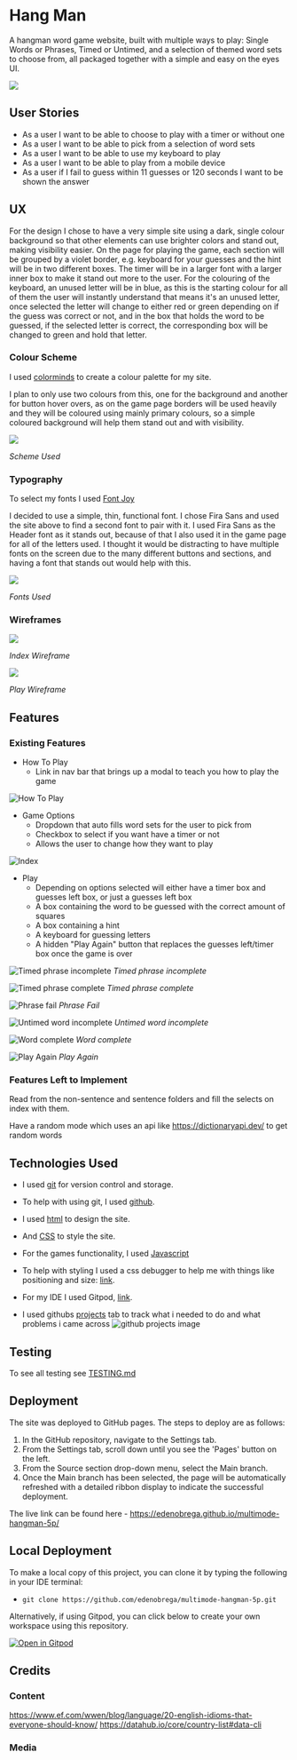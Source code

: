 # Hang Man
A hangman word game website, built with multiple ways to play: Single Words or Phrases, Timed or Untimed, and a selection of themed word sets to choose from, all packaged together with a simple and easy on the eyes UI.  

![](/documentation/amiresponsive.png)

## User Stories
- As a user I want to be able to choose to play with a timer or without one
- As a user I want to be able to pick from a selection of word sets
- As a user I want to be able to use my keyboard to play
- As a user I want to be able to play from a mobile device
- As a user if I fail to guess within 11 guesses or 120 seconds I want to be shown the answer

## UX
For the design I chose to have a very simple site using a dark, single colour background so that other elements can use brighter colors and stand out, making visibility easier. On the page for playing the game, each section will be grouped by a violet border, e.g. keyboard for your guesses and the hint will be in two different boxes. The timer will be in a larger font with a larger inner box to make it stand out more to the user. For the colouring of the keyboard, an unused letter will be in blue, as this is the starting colour for all of them the user will instantly understand that means it's an unused letter, once selected the letter will change to either red or green depending on if the guess was correct or not, and in the box that holds the word to be guessed, if the selected letter is correct, the corresponding box will be changed to green and hold that letter.
 
### Colour Scheme
I used [colorminds](http://colormind.io/) to create a colour palette for my site.

I plan to only use two colours from this, one for the background and another for button hover overs, as on the game page borders will be used heavily and they will be coloured using mainly primary colours, so a simple coloured background will help them stand out and with visibility.

![](documentation/colours.png)

*Scheme Used*

### Typography
To select my fonts I used [Font Joy](https://fontjoy.com/)

I decided to use a simple, thin, functional font. I chose Fira Sans and used the site above to find a second font to pair with it. I used Fira Sans as the Header font as it stands out, because of that I also used it in the game page for all of the letters used. I thought it would be distracting to have multiple fonts on the screen due to the many different buttons and sections, and having a font that stands out would help with this.


![](documentation/fonts.png)

*Fonts Used*
### Wireframes
![](documentation/wireframes/index-wireframe.png)

*Index Wireframe*


![](documentation/wireframes/play-wireframe.png)

*Play Wireframe*
## Features
### Existing Features
- How To Play
    - Link in nav bar that brings up a modal to teach you how to play the game

![How To Play](documentation/features/how-to-play.png)

- Game Options
    - Dropdown that auto fills word sets for the user to pick from
    - Checkbox to select if you want have a timer or not
    - Allows the user to change how they want to play

![Index](documentation/features/index.png)

- Play 
    - Depending on options selected will either have a timer box and guesses left box, or just a guesses left box
    - A box containing the word to be guessed with the correct amount of squares
    - A box containing a hint
    - A keyboard for guessing letters
    - A hidden "Play Again" button that replaces the guesses left/timer box once the game is over

![Timed phrase incomplete](documentation/features/timed-phrase-incomplete.png)
*Timed phrase incomplete*

![Timed phrase complete](documentation/features/timed-phrase-complete.png)
*Timed phrase complete*

![Phrase fail](documentation/features/phrase-fail.png)
*Phrase Fail*

![Untimed word incomplete](documentation/features/untimed-word-incomplete.png)
*Untimed word incomplete*

![Word complete](documentation/features/word-complete.png)
*Word complete*

![Play Again](documentation/features/play-again.png)
*Play Again*

### Features Left to Implement
Read from the non-sentence and sentence folders and fill the selects on index with them.

Have a random mode which uses an api like https://dictionaryapi.dev/ to get random words

## Technologies Used
- I used [git](https://git-scm.com/) for version control and storage.
- To help with using git, I used [github](https://github.com/).

- I used [html](https://en.wikipedia.org/wiki/HTML) to design the site.
- And [CSS](https://en.wikipedia.org/wiki/CSS) to style the site.
- For the games functionality, I used [Javascript](https://en.wikipedia.org/wiki/JavaScript)
- To help with styling I used a css debugger to help me with things like positioning and size: [link](https://github.com/benscabbia/x-ray).
- For my IDE I used Gitpod, [link](https://www.gitpod.io/).
- I used githubs [projects](https://github.com/edenobrega/multimode-hangman-5p/projects/1) tab to track what i needed to do and what problems i came across 
![github projects image](documentation/github-projects.png)
## Testing

To see all testing see [TESTING.md](documentation/TESTING.md)

## Deployment
The site was deployed to GitHub pages. The steps to deploy are as follows:

1. In the GitHub repository, navigate to the Settings tab.
2. From the Settings tab, scroll down until you see the 'Pages' button on the left.
3. From the Source section drop-down menu, select the Main branch.
4. Once the Main branch has been selected, the page will be automatically refreshed with a detailed ribbon display to indicate the successful deployment.

The live link can be found here - https://edenobrega.github.io/multimode-hangman-5p/

## Local Deployment
To make a local copy of this project, you can clone it by typing the following in your IDE terminal:

- `git clone https://github.com/edenobrega/multimode-hangman-5p.git`

Alternatively, if using Gitpod, you can click below to create your own workspace using this repository.

[![Open in Gitpod](https://gitpod.io/button/open-in-gitpod.svg)](https://gitpod.io/#https://github.com/edenobrega/multimode-hangman-5p)

## Credits

### Content
https://www.ef.com/wwen/blog/language/20-english-idioms-that-everyone-should-know/
https://datahub.io/core/country-list#data-cli
### Media

